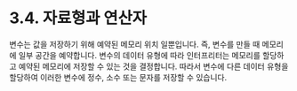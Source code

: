 # 3.4.	자료형과 연산자

변수는 값을 저장하기 위해 예약된 메모리 위치 일뿐입니다. 즉, 변수를 만들 때 메모리에 일부 공간을 예약합니다. 변수의 데이터 유형에 따라 인터프리터는 메모리를 할당하고 예약된 메모리에 저장할 수 있는 것을 결정합니다. 따라서 변수에 다른 데이터 유형을 할당하여 이러한 변수에 정수, 소수 또는 문자를 저장할 수 있습니다.

